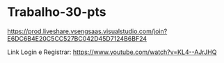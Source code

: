 # Trabalho-30-pts
https://prod.liveshare.vsengsaas.visualstudio.com/join?E6DC6B4E20C5CC527BC042D45D7124B6BF24


Link Login e Registrar: https://www.youtube.com/watch?v=KL4--AJrJHQ


